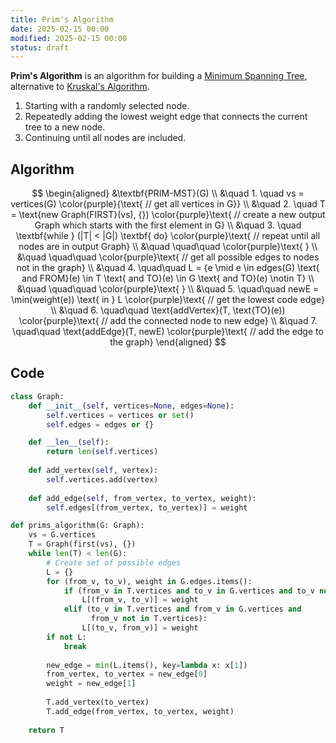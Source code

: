 ```yaml
---
title: Prim's Algorithm
date: 2025-02-15 00:00
modified: 2025-02-15 00:00
status: draft
---
```


**Prim's Algorithm** is an algorithm for building a [Minimum Spanning Tree](minimum-spanning-tree.md), alternative to [Kruskal's Algorithm](kruskals-algorithm.md).

1. Starting with a randomly selected node.
2. Repeatedly adding the lowest weight edge that connects the current tree to a new node.
3. Continuing until all nodes are included.

## Algorithm

$$
\begin{aligned}
&\textbf{PRIM-MST}(G) \\
&\quad 1. \quad vs = vertices(G) \color{purple}{\text{ // get all vertices in G}} \\
&\quad 2. \quad T = \text{new Graph(FIRST}(vs), {}) \color{purple}\text{ // create a new output Graph which starts with the first element in G} \\
&\quad 3. \quad \textbf{while } (|T| < |G|) \textbf{ do} \color{purple}\text{ // repeat until all nodes are in output Graph} \\
&\quad \quad\quad \color{purple}\text{  } \\
&\quad \quad\quad \color{purple}\text{  // get all possible edges to nodes not in the graph} \\
&\quad 4. \quad\quad L = {e \mid e \in edges(G) \text{ and FROM}(e) \in T \text{ and TO}(e) \in G \text{ and TO}(e) \notin T} \\
&\quad \quad\quad \color{purple}\text{  } \\
&\quad 5. \quad\quad newE = \min(weight(e)) \text{ in } L \color{purple}\text{  // get the lowest code edge} \\
&\quad 6. \quad\quad \text{addVertex}(T, \text{TO}(e)) \color{purple}\text{  // add the connected node to new edge} \\
&\quad 7. \quad\quad \text{addEdge}(T, newE) \color{purple}\text{  // add the edge to the graph}
\end{aligned}
$$


## Code

```python
class Graph:
    def __init__(self, vertices=None, edges=None):
        self.vertices = vertices or set()
        self.edges = edges or {}

    def __len__(self):
        return len(self.vertices)
    
    def add_vertex(self, vertex):
        self.vertices.add(vertex)
        
    def add_edge(self, from_vertex, to_vertex, weight):
        self.edges[(from_vertex, to_vertex)] = weight

def prims_algorithm(G: Graph):
    vs = G.vertices
    T = Graph(first(vs), {})
    while len(T) < len(G):
        # Create set of possible edges
        L = {}
        for (from_v, to_v), weight in G.edges.items():
            if (from_v in T.vertices and to_v in G.vertices and to_v not in T.vertices):
                L[(from_v, to_v)] = weight
            elif (to_v in T.vertices and from_v in G.vertices and 
                  from_v not in T.vertices):
                L[(to_v, from_v)] = weight
        if not L:
            break
            
        new_edge = min(L.items(), key=lambda x: x[1])
        from_vertex, to_vertex = new_edge[0]
        weight = new_edge[1]
        
        T.add_vertex(to_vertex)
        T.add_edge(from_vertex, to_vertex, weight)
        
    return T
```